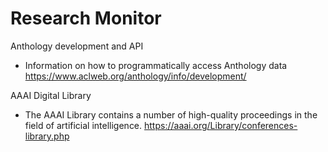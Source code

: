# Research Monitor


Anthology development and API
- Information on how to programmatically access Anthology data https://www.aclweb.org/anthology/info/development/

AAAI Digital Library
- The AAAI Library contains a number of high-quality proceedings in the field of artificial intelligence. https://aaai.org/Library/conferences-library.php 
